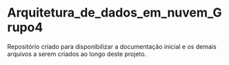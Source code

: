 # Arquitetura_de_dados_em_nuvem_Grupo4
Repositório criado para disponibilizar a documentação inicial e os demais arquivos a serem criados ao longo deste projeto.
